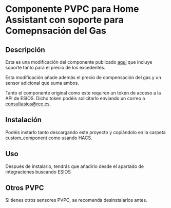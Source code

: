 
# Componente PVPC para Home Assistant con soporte para Comepnsación del Gas



## Descripción

Esta es una modificación del componente publicado [aquí](https://github.com/azogue/aiopvpc/issues/9#issuecomment-968049577) que incluye soporte tanto para el precio de los excedentes.

Esta modificación añade además el precio de compensación del gas y un sensor adicional que suma ambos.

Tanto el componente original como este requiren un token de acceso a la API de ESIOS. Dicho token podéis solicitarlo enviando un correo a consultasios@ree.es.

## Instalación

Podéis instarlo tanto descargando este proyecto y copiándolo en la carpeta custom_component como usando HACS.

## Uso

Después de instalarlo, tendrás que añadirlo desde el apartado de integraciones buscando ESIOS

## Otros PVPC

Si tienes otros sensores PVPC, se recomenda desinstalarlos antes.
